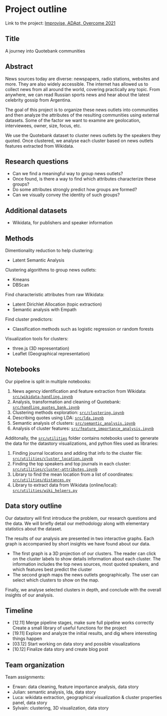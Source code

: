 # Project outline

Link to the project: [Improvise, ADApt, Overcome 2021](https://ada2021.sylvainkuchen.net)

## Title

A journey into Quotebank communities

## Abstract

News sources today are diverse: newspapers, radio stations, websites and more. They are also widely accessible. The internet has allowed us to collect news from all around the world, covering practically any topic. From anywhere, we can read Russian sports news and hear about the latest celebrity gossip from Argentina.

The goal of this project is to organize these news outlets into communities and then analyze the attributes of the resulting communities
using external datasets. Some of the factor we want to examine are geolocation, interviewees, owner, size, focus, etc.

We use the Quotebank dataset to cluster news outlets by the speakers they quoted. Once clustered, we analyse each cluster based on news outlets features extracted from Wikidata. 

## Research questions

- Can we find a meaningful way to group news outlets?
- Once found, is there a way to find which attributes characterize these groups?
- Do some attributes strongly predict how groups are formed?
- Can we visually convey the identity of such groups?


## Additional datasets

- Wikidata, for publishers and speaker information 

## Methods

Dimentionality reduction to help clustering:
- Latent Semantic Analysis

Clustering algorithms to group news outlets:
- Kmeans
- DBScan

Find characteristic attributes from raw Wikidata:
- Latent Dirichlet Allocation (topic extraction)
- Semantic analysis with Empath

Find cluster predictors:
- Classification methods such as logistic regression or random forests

Visualization tools for clusters:
- three.js (3D representation)
- Leaflet (Geographical representation)


## Notebooks

Our pipeline is split in multiple notebooks:

1. News agency identification and feature extraction from Wikidata:
   [`src/wikidata-handling.ipynb`](https://github.com/epfl-ada/ada-2021-project-improvise-adapt-overcome/blob/master/src/wikidata-handling.ipynb)
2. Analysis, transformation and cleaning of Quotebank:
   [`src/handling_quotes_bank.ipynb`](https://github.com/epfl-ada/ada-2021-project-improvise-adapt-overcome/blob/master/src/handling_quotes_bank.ipynb)
3. Clustering methods exploration:
   [`src/clustering.ipynb`](https://github.com/epfl-ada/ada-2021-project-improvise-adapt-overcome/blob/master/src/clustering.ipynb)
4. Describing quotes using LDA:
   [`src/lda.ipynb`](https://github.com/epfl-ada/ada-2021-project-improvise-adapt-overcome/blob/master/src/lda.ipynb)
5. Semantic analysis of clusters:
   [`src/semantic_analysis.ipynb`](https://github.com/epfl-ada/ada-2021-project-improvise-adapt-overcome/blob/master/src/semantic_analysis.ipynb)
6. Analysis of cluster features:
   [`src/feature_importance_analysis.ipynb`](https://github.com/epfl-ada/ada-2021-project-improvise-adapt-overcome/blob/master/src/feature_importance_analysis.ipynb)

Additonally, the [`src/utilities`](https://github.com/epfl-ada/ada-2021-project-improvise-adapt-overcome/tree/master/src/utilities) folder contains notebooks used to generate the data for the datastory visualizations, and python files used as libraries:
1. Finding journal locations and adding that info to  the cluster file: 
[`src/utilities/cluster_location.ipynb`](https://github.com/epfl-ada/ada-2021-project-improvise-adapt-overcome/blob/master/src//utilities/cluster_location.ipynb)
2. Finding the top speakers and top journals in each cluster: 
[`src/utilities/cluster-attributes.ipynb`](https://github.com/epfl-ada/ada-2021-project-improvise-adapt-overcome/blob/master/src//utilities/cluster-attributes.ipynb)
3. Library to find the mean location from a list of coordinates: 
[`src/utilities/distances.py`](https://github.com/epfl-ada/ada-2021-project-improvise-adapt-overcome/blob/master/src//utilities/distances.py)
4. Library to extract data from Wikidata (online/local): 
[`src/utilities/wiki_helpers.py`](https://github.com/epfl-ada/ada-2021-project-improvise-adapt-overcome/blob/master/src//utilities/wiki_helpers.py)

## Data story outline

Our datastory will first introduce the problem, our research questions and the data. We will briefly detail our methodology along with elementary statistics about the dataset.  

The results of our analysis are presented in two interactive graphs. Each graph is accompanied by short insights we have found about our data.
- The first graph is a 3D projection of our clusters. The reader can click on the cluster labels to show details information about each cluster. The information includes the top news sources, most quoted speakers, and which features best predict the cluster 
- The second graph maps the news outlets geographically. The user can select which clusters to show on the map.

Finally, we analyse selected clusters in depth, and conclude with the overall insights of our analysis.

## Timeline

- [12.11] Merge pipeline stages, make sure full pipeline works correctly
          Create a small library of useful functions for the project
- [19.11] Explore and analyze the initial results, and dig where interesting things happen
- [03.12] Start working on data story and possible visualizations
- [10.12] Finalize data story and create blog post

## Team organization

Team assignments:
- Erwan: data cleaning, feature importance analysis, data story
- Julian: semantic analysis, lda, data story
- Luca: wikidata extraction, geographical visualization & cluster properties panel, data story
- Sylvain: clustering, 3D visualization, data story